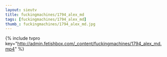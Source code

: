 ```yaml
--- 
layout: sieutv
title: fuckingmachines/1794_alex_md
tags: [fuckingmachines/1794_alex_md]
thumb_: fuckingmachines/1794_alex_md.jpg
---
```

{% include tvpro key="http://admin.fetishbox.com/_content/fuckingmachines/1794_alex_md.mp4" %} 
